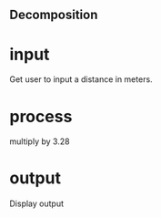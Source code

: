 ##  Decomposition
# input
Get user to input a distance in meters.
# process
multiply by 3.28
# output
Display output